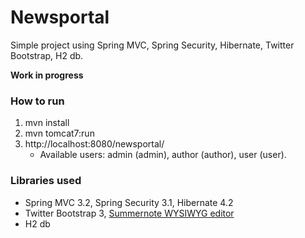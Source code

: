 Newsportal
===========

Simple project using Spring MVC, Spring Security, Hibernate, Twitter Bootstrap, H2 db.

**Work in progress**

### How to run
1. mvn install
2. mvn tomcat7:run
3. http://localhost:8080/newsportal/
   * Available users: admin (admin), author (author), user (user).

### Libraries used
- Spring MVC 3.2, Spring Security 3.1, Hibernate 4.2
- Twitter Bootstrap 3, [Summernote WYSIWYG editor](http://hackerwins.github.io/summernote/)
- H2 db